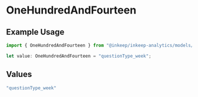 # OneHundredAndFourteen

## Example Usage

```typescript
import { OneHundredAndFourteen } from "@inkeep/inkeep-analytics/models/operations";

let value: OneHundredAndFourteen = "questionType_week";
```

## Values

```typescript
"questionType_week"
```